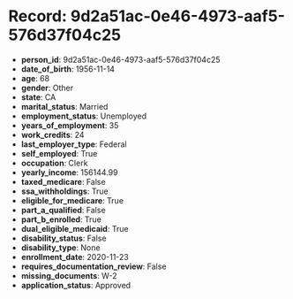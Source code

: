 # Record: 9d2a51ac-0e46-4973-aaf5-576d37f04c25

- **person_id**: 9d2a51ac-0e46-4973-aaf5-576d37f04c25
- **date_of_birth**: 1956-11-14
- **age**: 68
- **gender**: Other
- **state**: CA
- **marital_status**: Married
- **employment_status**: Unemployed
- **years_of_employment**: 35
- **work_credits**: 24
- **last_employer_type**: Federal
- **self_employed**: True
- **occupation**: Clerk
- **yearly_income**: 156144.99
- **taxed_medicare**: False
- **ssa_withholdings**: True
- **eligible_for_medicare**: True
- **part_a_qualified**: False
- **part_b_enrolled**: True
- **dual_eligible_medicaid**: True
- **disability_status**: False
- **disability_type**: None
- **enrollment_date**: 2020-11-23
- **requires_documentation_review**: False
- **missing_documents**: W-2
- **application_status**: Approved